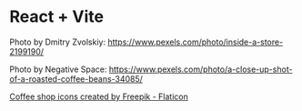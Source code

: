 # React + Vite

Photo by Dmitry Zvolskiy: https://www.pexels.com/photo/inside-a-store-2199190/

Photo by Negative Space: https://www.pexels.com/photo/a-close-up-shot-of-a-roasted-coffee-beans-34085/

<a href="https://www.flaticon.com/free-icons/coffee-shop" title="coffee shop icons">Coffee shop icons created by Freepik - Flaticon</a>
